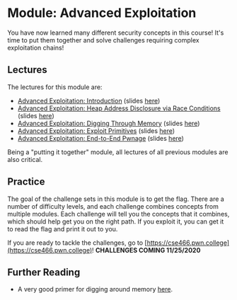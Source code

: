 # Module: Advanced Exploitation

You have now learned many different security concepts in this course!
It's time to put them together and solve challenges requiring complex exploitation chains!

## Lectures

The lectures for this module are:

- [Advanced Exploitation: Introduction](https://youtu.be/s7DCT9qccYc) (slides [here](https://docs.google.com/presentation/d/1uHpo78FQVv8RaPe0IVUMXRBouBau6j4JFgx3_1-_wIw/edit))
- [Advanced Exploitation: Heap Address Disclosure via Race Conditions](https://youtu.be/LFlsuBF-s7g) (slides [here](https://docs.google.com/presentation/d/1Nh47gCskB3Cr1d6Yr1Q8RWwt2p8DlHvJbwgSs-3m4kA/edit))
- [Advanced Exploitation: Digging Through Memory](https://youtu.be/WElEwa1pXCw) (slides [here](https://docs.google.com/presentation/d/1UY3GniieKBiphekH_RmkghYdm5M5DBNklHCxfN2S62A/edit))
- [Advanced Exploitation: Exploit Primitives](https://youtu.be/PY9fNJel-X8) (slides [here](https://docs.google.com/presentation/d/1fMVQqCeNioayny-oUd3uYFNzkyHDz3u-B8f_JiJtf6Y/edit))
- [Advanced Exploitation: End-to-End Pwnage](https://youtu.be/okLF1WnbV4M) (slides [here](https://docs.google.com/presentation/d/1Q6ZjNq7VeU08Tba5uWkgJy6IMH5sDT8jCW1d8vmau4M/edit))

Being a "putting it together" module, all lectures of all previous modules are also critical.

## Practice

The goal of the challenge sets in this module is to get the flag.
There are a number of difficulty levels, and each challenge combines concepts from multiple modules.
Each challenge will tell you the concepts that it combines, which should help get you on the right path.
If you exploit it, you can get it to read the flag and print it out to you.

If you are ready to tackle the challenges, go to [https://cse466.pwn.college](https://cse466.pwn.college)! **CHALLENGES COMING 11/25/2020**

## Further Reading

- A very good primer for digging around memory [here](https://www.nickgregory.me/security/2019/04/06/pivoting-around-memory/).
